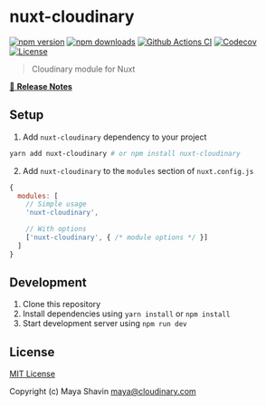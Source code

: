 # nuxt-cloudinary

[![npm version][npm-version-src]][npm-version-href]
[![npm downloads][npm-downloads-src]][npm-downloads-href]
[![Github Actions CI][github-actions-ci-src]][github-actions-ci-href]
[![Codecov][codecov-src]][codecov-href]
[![License][license-src]][license-href]

> Cloudinary module for Nuxt

[📖 **Release Notes**](./CHANGELOG.md)

## Setup

1. Add `nuxt-cloudinary` dependency to your project

```bash
yarn add nuxt-cloudinary # or npm install nuxt-cloudinary
```

2. Add `nuxt-cloudinary` to the `modules` section of `nuxt.config.js`

```js
{
  modules: [
    // Simple usage
    'nuxt-cloudinary',

    // With options
    ['nuxt-cloudinary', { /* module options */ }]
  ]
}
```

## Development

1. Clone this repository
2. Install dependencies using `yarn install` or `npm install`
3. Start development server using `npm run dev`

## License

[MIT License](./LICENSE)

Copyright (c) Maya Shavin <maya@cloudinary.com>

<!-- Badges -->
[npm-version-src]: https://img.shields.io/npm/v/nuxt-cloudinary/latest.svg
[npm-version-href]: https://npmjs.com/package/nuxt-cloudinary

[npm-downloads-src]: https://img.shields.io/npm/dt/nuxt-cloudinary.svg
[npm-downloads-href]: https://npmjs.com/package/nuxt-cloudinary

[github-actions-ci-src]: https://github.com/mayashavin/nuxt-cloudinary/workflows/ci/badge.svg
[github-actions-ci-href]: https://github.com/mayashavin/nuxt-cloudinary/actions?query=workflow%3Aci

[codecov-src]: https://img.shields.io/codecov/c/github/mayashavin/nuxt-cloudinary.svg
[codecov-href]: https://codecov.io/gh/mayashavin/nuxt-cloudinary

[license-src]: https://img.shields.io/npm/l/nuxt-cloudinary.svg
[license-href]: https://npmjs.com/package/nuxt-cloudinary

